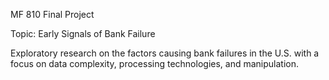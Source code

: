 MF 810 Final Project

Topic: Early Signals of Bank Failure

Exploratory research on the factors causing bank failures in the U.S. with a focus on data complexity, processing technologies, and manipulation. 

